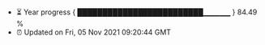 - ⏳ Year progress { █████████████████████████▁▁▁▁▁ } 84.49 %
- ⏰ Updated on Fri, 05 Nov 2021 09:20:44 GMT

